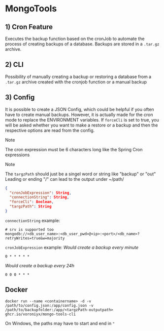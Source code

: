 # MongoTools

## 1) Cron Feature
Executes the backup function based on the cronJob to automate the process of creating backups of a database.
Backups are stored in a `.tar.gz` archive.
## 2) CLI
Possibility of manually creating a backup or restoring a database from a `.tar.gz` archive created with the cronjob function or a manual backup
## 3) Config
It is possible to create a JSON Config, which could be helpful if you often have to create manual backups. 
However, it is actually made for the cron mode to replace the ENVIRONMENT variables. If `forceCli` is set to true, you will be asked whether you want to make a restore or a backup and then the respective options are read from the config.

> [!NOTE]
> The cron expression must be 6 characters long like the Spring Cron expressions

> [!NOTE]
> The `targzPath` should just be a singel word or string like "backup" or "out"
> Leading or ending "/"  can lead to the output under ~/path/

```json
{
  "cronJobExpression": String,
  "connectionString": String,
  "forceCli": Boolean,
  "targzPath": String
}
```

`connectionString` example:
```
# srv is supported too
mongodb://<db_user_name>:<db_user_pwd>@<ip>:<port>/<db_name>?retryWrites=true&w=majority
```


`cronJobExpression` example:
*Would create a backup every minute*
```
0 * * * * * 
```
*Would create a backup every 24h*
```
0 0 0 * * * 
```


## Docker
```
docker run --name <containername> -d -v /path/to/config.json:/app/config.json -v /path/to/backupfolder:/app/<targzPath-outputpath> ghcr.io/voroniyx/mongo-tools-cli
```
On Windows, the paths may have to start and end in `"`
